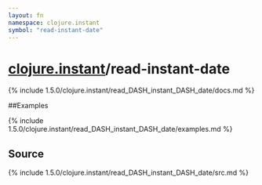 ```yaml
---
layout: fn
namespace: clojure.instant
symbol: "read-instant-date"
---
```


# [clojure.instant](../)/read-instant-date

{% include 1.5.0/clojure.instant/read_DASH_instant_DASH_date/docs.md %}

##Examples

{% include 1.5.0/clojure.instant/read_DASH_instant_DASH_date/examples.md %}
## Source
{% include 1.5.0/clojure.instant/read_DASH_instant_DASH_date/src.md %}

